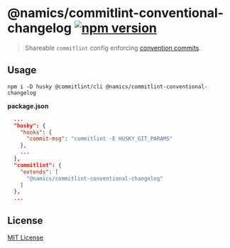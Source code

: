 # @namics/commitlint-conventional-changelog [![npm version](https://img.shields.io/npm/v/@namics/commitlint-conventional-changelog.svg)](https://www.npmjs.org/package/@namics/commitlint-conventional-changelog)

> Shareable `commitlint` config enforcing [convention commits](https://conventionalcommits.org/).


## Usage

`npm i -D husky @commitlint/cli @namics/commitlint-conventional-changelog`

**package.json**

```json
  ...
  "husky": {
    "hooks": {
      "commit-msg": "commitlint -E HUSKY_GIT_PARAMS"
	},
	...
  },
  "commitlint": {
    "extends": [
      "@namics/commitlint-conventional-changelog"
    ]
  },
  ...
```

## License

[MIT License](./LICENSE)
